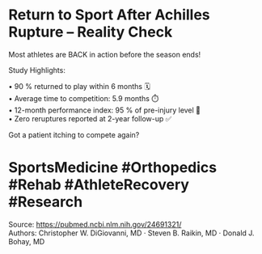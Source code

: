 # Return to Sport After Achilles Rupture – Reality Check

Most athletes are BACK in action before the season ends!

Study Highlights:

• 90 % returned to play within 6 months 🗓️  
• Average time to competition: 5.9 months ⏱️  
• 12-month performance index: 95 % of pre-injury level 🏅  
• Zero reruptures reported at 2-year follow-up ✅  

Got a patient itching to compete again?

# SportsMedicine #Orthopedics #Rehab #AthleteRecovery #Research

Source: <https://pubmed.ncbi.nlm.nih.gov/24691321/>  
Authors: Christopher W. DiGiovanni, MD · Steven B. Raikin, MD · Donald J. Bohay, MD
